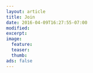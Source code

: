 ```yaml
---
layout: article
title: Join
date: 2016-04-09T16:27:55-07:00
modified:
excerpt:
image:
  feature:
  teaser:
  thumb:
ads: false
---
```


